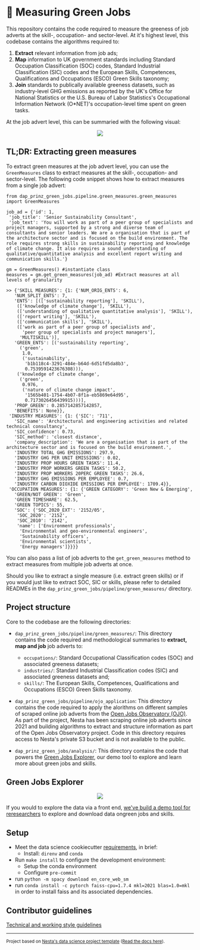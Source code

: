 # 🥬 Measuring Green Jobs

This repository contains the code required to measure the greeness of job adverts at the skill-, occupation- and sector-level. At it's highest level, this codebase contains the algorithms required to:

1. **Extract** relevant information from job ads;
2. **Map** information to UK government standards including Standard Occupation Classification (SOC) codes, Standard Industrial Classification (SIC) codes and the European Skills, Competences, Qualifications and Occupations (ESCO) Green Skills taxonomy;
3. **Join** standards to publically available greeness datasets, such as industry-level GHG emissions as reported by the UK's Office for National Statistics or  the U.S. Bureau of Labor Statistics's Occupational Information Network (O*NET)'s occupation-level time spent on green tasks.  

At the job advert level, this can be summaried with the following visual:

<p align="center">
  <img src="https://github.com/nestauk/dap_prinz_green_jobs/assets/46863334/db07e584-c1cc-476e-8ee1-050562318daf" />
</p>

## TL;DR: Extracting green measures

To extract green measures at the job advert level, you can use the `GreenMeasures` class to extract measures at the skill-, occupation- and sector-level. The following code snippet shows how to extract measures from a single job advert:

```
from dap_prinz_green_jobs.pipeline.green_measures.green_measures import GreenMeasures

job_ad = {'id': 1,
 'job_title': 'Senior Sustainability Consultant',
 'job_text': 'You will work as part of a peer group of specialists and project managers, supported by a strong and diverse team of consultants and senior leaders. We are a organisation that is part of the architecture sector and is focused on the build environment. The role requires strong skills in sustainability reporting and knowledge of climate change. It also requires a sound understanding of qualitative/quantitative analysis and excellent report writing and communication skills.'}

gm = GreenMeasures() #instantiate class
measures = gm.get_green_measures(job_ad) #Extract measures at all levels of granularity

>> {'SKILL MEASURES': {1: {'NUM_ORIG_ENTS': 6,
   'NUM_SPLIT_ENTS': 7,
   'ENTS': [(['sustainability reporting'], 'SKILL'),
    (['knowledge of climate change'], 'SKILL'),
    (['understanding of qualitative quantitative analysis'], 'SKILL'),
    (['report writing'], 'SKILL'),
    (['communication skills'], 'SKILL'),
    (['work as part of a peer group of specialists and',
      'peer group of specialists and project managers'],
     'MULTISKILL')],
   'GREEN_ENTS': [('sustainability reporting',
     ('green',
      1.0,
      ('sustainability',
       'b1b118c4-3291-484e-b64d-6d51fd5da8b3',
       0.7539591423676308))),
    ('knowledge of climate change',
     ('green',
      0.976,
      ('nature of climate change impact',
       '1565b401-1754-4b07-8f1a-eb5869e64d95',
       0.7173026456439915)))],
   'PROP_GREEN': 0.2857142857142857,
   'BENEFITS': None}},
 'INDUSTRY MEASURES': {1: {'SIC': '711',
   'SIC_name': 'Architectural and engineering activities and related technical consultancy',
   'SIC_confidence': 0.73,
   'SIC_method': 'closest distance',
   'company_description': 'We are a organisation that is part of the architecture sector and is focused on the build environment.',
   'INDUSTRY TOTAL GHG EMISSIONS': 297.9,
   'INDUSTRY GHG PER UNIT EMISSIONS': 0.02,
   'INDUSTRY PROP HOURS GREEN TASKS': 11.4,
   'INDUSTRY PROP WORKERS GREEN TASKS': 50.2,
   'INDUSTRY PROP WORKERS 20PERC GREEN TASKS': 26.6,
   'INDUSTRY GHG EMISSIONS PER EMPLOYEE': 0.7,
   'INDUSTRY CARBON DIOXIDE EMISSIONS PER EMPLOYEE': 1709.4}},
 'OCCUPATION MEASURES': {1: {'GREEN CATEGORY': 'Green New & Emerging',
   'GREEN/NOT GREEN': 'Green',
   'GREEN TIMESHARE': 62.5,
   'GREEN TOPICS': 55,
   'SOC': {'SOC_2020_EXT': '2152/05',
    'SOC_2020': '2152',
    'SOC_2010': '2142',
    'name': ['Environment professionals',
     'Environmental and geo-environmental engineers',
     'Sustainability officers',
     'Environmental scientists',
     'Energy managers']}}}}
```

You can also pass a list of job adverts to the `get_green_measures` method to extract measures from multiple job adverts at once.

Should you like to extract a single measure (i.e. extract green skills) or if you would just like to extract SOC, SIC or skills, please refer to detailed READMEs in the `dap_prinz_green_jobs/pipeline/green_measures/` directory.

## Project structure

Core to the codebase are the following directories:

- `dap_prinz_green_jobs/pipeline/green_measures/`: This directory contains the code required and methodological summaries to **extract, map and job** job adverts to:

  - `occupations/`: Standard Occupational Classification codes (SOC) and associated greeness datasets;
  - `industries/`: Standard Industrial Classification codes (SIC) and associated greeness datasets and;
  - `skills/`: The European Skills, Competences, Qualifications and Occupations (ESCO) Green Skills taxonomy.

- `dap_prinz_green_jobs/pipeline/ojo_application`: This directory contains the code required to apply the alorithms on different samples of scraped online job adverts from the [Open Jobs Observatory (OJO)](https://www.nesta.org.uk/data-visualisation-and-interactive/open-jobs-observatory/). As part of the project, Nesta has been scraping online job adverts since 2021 and building algorithms to extract and structure information as part of the Open Jobs Observatory project. Code in this directory requires access to Nesta's private S3 bucket and is not available to the public.

- `dap_prinz_green_jobs/analysis/`: This directory contains the code that powers the [Green Jobs Explorer](https://green-jobs-19776304fc2f.herokuapp.com/occupations), our demo tool to explore and learn more about green jobs and skills.

## Green Jobs Explorer

<p align="center">
  <img src="https://github.com/nestauk/dap_prinz_green_jobs/assets/46863334/4ee5d9e3-90e9-48ac-8164-273fa93f503c" />
</p>

If you would to explore the data via a front end, [we've build a demo tool for reresearchers](https://green-jobs-19776304fc2f.herokuapp.com/occupations) to explore and download data ongreen jobs and skills. 

## Setup

- Meet the data science cookiecutter [requirements](http://nestauk.github.io/ds-cookiecutter/quickstart), in brief:
  - Install: `direnv` and `conda`
- Run `make install` to configure the development environment:
  - Setup the conda environment
  - Configure `pre-commit`
- run `python -m spacy download en_core_web_sm`
- run `conda install -c pytorch faiss-cpu=1.7.4 mkl=2021 blas=1.0=mkl` in order to install faiss and its associated dependencies.

## Contributor guidelines

[Technical and working style guidelines](https://github.com/nestauk/ds-cookiecutter/blob/master/GUIDELINES.md)

---

<small><p>Project based on <a target="_blank" href="https://github.com/nestauk/ds-cookiecutter">Nesta's data science project template</a>
(<a href="http://nestauk.github.io/ds-cookiecutter">Read the docs here</a>).
</small>
